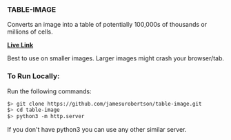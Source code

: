 ### TABLE-IMAGE

Converts an image into a table of potentially 100,000s of thousands or millions of cells.

[**Live Link**](https://table-image.netlify.app/)

Best to use on smaller images. Larger images might crash your browser/tab.

### To Run Locally:

Run the following commands:

```bash
$> git clone https://github.com/jamesurobertson/table-image.git
$> cd table-image
$> python3 -m http.server
```

If you don't have python3 you can use any other similar server.
